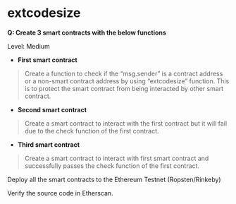 # extcodesize

**Q: Create 3 smart contracts with the below functions**

Level: Medium 

*   **First smart contract** 

> Create a function to check if the “msg.sender” is a contract address or a non-smart contract address by using “extcodesize” function. This is to protect the smart contract from being interacted by other smart contract.

*   **Second smart contract** 

> Create a smart contract to interact with the first contract but it will fail due to the check function of the first contract.

*   **Third smart contract** 

> Create a smart contract to interact with first smart contract and successfully passes the check function of the first contract.

Deploy all the smart contracts to the Ethereum Testnet (Ropsten/Rinkeby)

Verify the source code in Etherscan.
